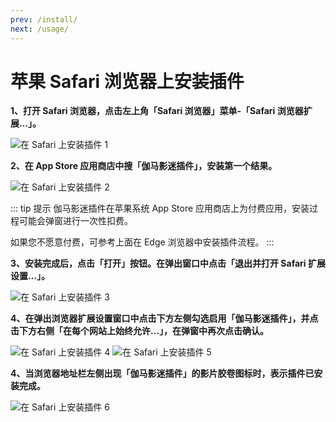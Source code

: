 ```yaml
---
prev: /install/
next: /usage/
---
```


# 苹果 Safari 浏览器上安装插件

**1、打开 Safari 浏览器，点击左上角「Safari 浏览器」菜单-「Safari 浏览器扩展…」。**

![在 Safari 上安装插件 1](/assets/install.safari.1.png)

**2、在 App Store 应用商店中搜「伽马影迷插件」，安装第一个结果。**

![在 Safari 上安装插件 2](/assets/install.safari.2.png)

::: tip 提示
伽马影迷插件在苹果系统 App Store 应用商店上为付费应用，安装过程可能会弹窗进行一次性扣费。

如果您不愿意付费，可参考上面在 Edge 浏览器中安装插件流程。
:::

**3、安装完成后，点击「打开」按钮。在弹出窗口中点击「退出并打开 Safari 扩展设置…」。**

![在 Safari 上安装插件 3](/assets/install.safari.3.png)

**4、在弹出浏览器扩展设置窗口中点击下方左侧勾选启用「伽马影迷插件」，并点击下方右侧「在每个网站上始终允许…」，在弹窗中再次点击确认。**

![在 Safari 上安装插件 4](/assets/install.safari.4.png)
![在 Safari 上安装插件 5](/assets/install.safari.5.png)

**4、当浏览器地址栏左侧出现「伽马影迷插件」的影片胶卷图标时，表示插件已安装完成。**

![在 Safari 上安装插件 6](/assets/install.safari.6.png)
